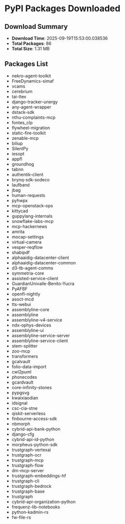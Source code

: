 # PyPI Packages Downloaded

## Download Summary
- **Download Time**: 2025-09-19T15:53:00.038536
- **Total Packages**: 86
- **Total Size**: 1.31 MB

## Packages List
- nekro-agent-toolkit
- FreeDynamics-simaf
- vcams
- cerebrium
- tai-ttex
- django-tracker-unergy
- any-agent-wrapper
- dstack-sdk
- nthu-complaints-mcp
- fontes_clp
- flywheel-migration
- static-fire-toolkit
- zenable-mcp
- biliup
- SilentPy
- iesopt
- appfl
- groundhog
- tabnn
- authentik-client
- brynq-sdk-sodeco
- laufband
- jbag
- human-requests
- pyhwpx
- mcp-openstack-ops
- kittycad
- guppylang-internals
- snowflake-labs-mcp
- mcp-hackernews
- amrita
- mocap-settings
- virtual-camera
- vesper-reqflow
- shabipdf
- alphaaidig-datacenter-client
- alphaaidig-datacenter-common
- d3-tb-agent-comms
- symmetria-core
- assisted-service-client
- GuardianUnivalle-Benito-Yucra
- PyAFBF
- openfl-nightly
- asoct-mcd
- tts-webui
- assemblyline-core
- assemblyline
- assemblyline-v4-service
- ndx-ophys-devices
- assemblyline-ui
- assemblyline-service-server
- assemblyline-service-client
- stem-splitter
- zoo-mcp
- transformers
- gcalvault
- folio-data-import
- cwl2puml
- phonecodes
- gcardvault
- core-infinity-stones
- pypgsvg
- kwaixiaodian
- idsignal
- csc-cia-stne
- qiskit-serverless
- finbourne-access-sdk
- nbmorph
- cybrid-api-bank-python
- django-cfg
- cybrid-api-id-python
- morpheus-python-sdk
- trustgraph-vertexai
- trustgraph-ocr
- trustgraph-mcp
- trustgraph-flow
- dm-mcp-server
- trustgraph-embeddings-hf
- trustgraph-cli
- trustgraph-bedrock
- trustgraph-base
- trustgraph
- cybrid-api-organization-python
- frequenz-lib-notebooks
- python-kadmin-rs
- fw-file-rs
